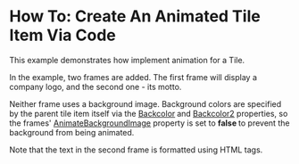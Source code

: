 # How To: Create An Animated Tile Item Via Code


<p>This example demonstrates how implement animation for a Tile.</p><p>In the example, two frames are added. The first frame will display a company logo, and the second one - its motto.</p><p>Neither frame uses a background image. Background colors are specified by the parent tile item itself via the <a href="http://documentation.devexpress.com/#WindowsForms/DevExpressUtilsAppearanceObject_BackColortopic"><u>Backcolor</u></a><strong> </strong>and <a href="http://documentation.devexpress.com/#WindowsForms/DevExpressUtilsAppearanceObject_BackColor2topic"><u>Backcolor2</u></a> properties, so the frames' <a href="http://documentation.devexpress.com/#WindowsForms/DevExpressXtraEditorsTileItemFrame_AnimateBackgroundImagetopic"><u>AnimateBackgroundImage</u></a> property is set to <strong>false </strong>to prevent the background from being animated.</p><p>Note that the text in the second frame is formatted using HTML tags.</p>

<br/>


